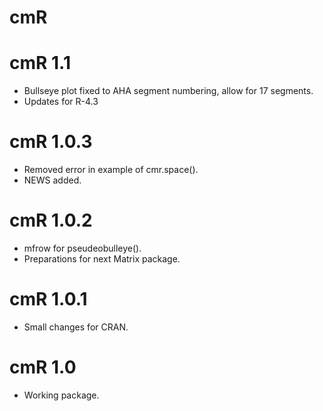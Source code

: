 # cmR

# cmR 1.1

* Bullseye plot fixed to AHA segment numbering, allow for 17 segments.
* Updates for R-4.3

# cmR 1.0.3

* Removed error in example of cmr.space(). 
* NEWS added.

# cmR 1.0.2

* mfrow for pseudeobulleye(). 
* Preparations for next Matrix package.

# cmR 1.0.1

* Small changes for CRAN.

# cmR 1.0

* Working package.